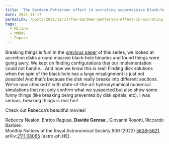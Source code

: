 ```yaml
---
title: 'The Bardeen-Petterson effect in accreting supermassive black-hole   binaries: disc breaking and critical obliquity'
date: 2021-11-17
permalink: /posts/2021/11/17/the-bardeen-petterson-effect-in-accreting-supermassive-black-hole-binaries-disc-breaking-and-critical-obliquity
tags:
  - Milano
  - MNRAS
  - Papers
---
```


Breaking things is fun! In the [previous paper](<../../../../../index.html?p=3165>) of this series, we looked at accretion disks around massive black-hole binaries and found things were going awry. We kept on finding configurations that our implementation could not handle… And now we know this is real! Finding disk solutions when the spin of the black hole has a large misalignment is just not possible! And that’s because the disk really breaks into different sections. We’ve now checked it with state-of-the-art hydrodynamical numerical simulations that not only confirm what we suspected but also show some funny things (like breaking being prevented by disk spirals, etc). I was serious, breaking things is real fun!

Check out Rebecca’s beautiful movies!

Rebecca Nealon, Enrico Ragusa, **Davide Gerosa** , Giovanni Rosotti, Riccardo Barbieri.  
Monthly Notices of the Royal Astronomical Society 509 (2022) [5608–5621](<https://doi.org/10.1093/mnras/stab3328>).  
arXiv:[2111.08065](<https://arxiv.org/abs/2111.08065>) [astro-ph.HE].

